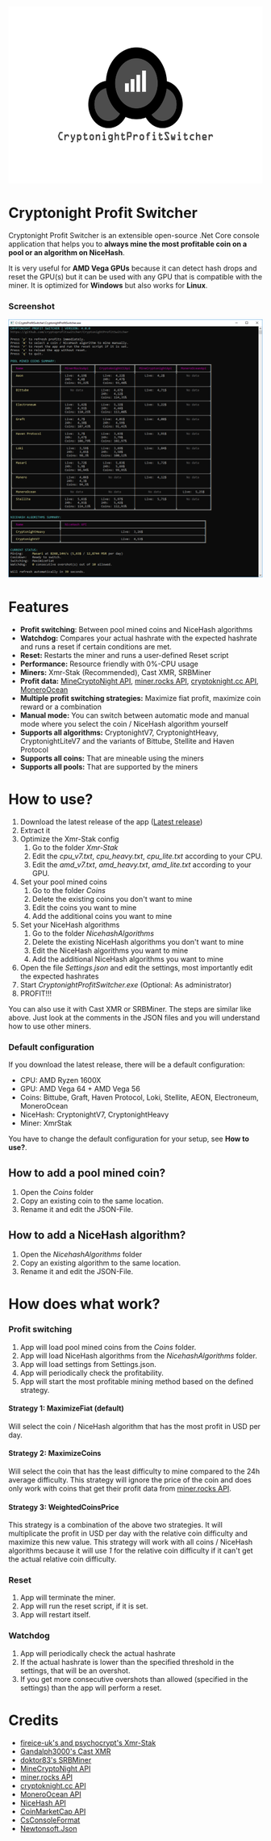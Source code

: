 
<p align="center"><img src="Coins/logo/logo1.png" alt="CryptonightProfitSwitcher" height="350px"></p>


# Cryptonight Profit Switcher

Cryptonight Profit Switcher is an extensible open-source .Net Core console application that helps you to **always mine the most profitable coin on a pool or an algorithm on NiceHash**.

It is very useful for **AMD Vega GPUs** because it can detect hash drops and reset the GPU(s) but it can be used with any GPU that is compatible with the miner.
It is optimized for **Windows** but also works for **Linux**.

### Screenshot

![Screenshot](screenshot.png?raw=true "Screenshot")

# Features

  - **Profit switching**: Between pool mined coins and NiceHash algorithms
  - **Watchdog:** Compares your actual hashrate with the expected hashrate and runs a reset if certain conditions are met.
  - **Reset:** Restarts the miner and runs a user-defined Reset script
  - **Performance:** Resource friendly with 0%-CPU usage
  - **Miners:** Xmr-Stak (Recommended), Cast XMR, SRBMiner
  - **Profit data:** [MineCryptoNight API](http://minecryptonight.net/api), [miner.rocks API](https://miner.rocks/), [cryptoknight.cc API](https://cryptoknight.cc/), [MoneroOcean](https://moneroocean.stream)
  - **Multiple profit switching strategies:** Maximize fiat profit, maximize coin reward or a combination
  - **Manual mode:** You can switch between automatic mode and manual mode where you select the coin / NiceHash algorithm yourself
  - **Supports all algorithms:** CryptonightV7, CryptonightHeavy, CryptonightLiteV7 and the variants of Bittube, Stellite and Haven Protocol
  - **Supports all coins:** That are mineable using the miners
  - **Supports all pools:** That are supported by the miners


# How to use?

1. Download the latest release of the app ([Latest release](https://github.com/cryptoprofitswitcher/CryptonightProfitSwitcher/releases/latest))
2. Extract it
3. Optimize the Xmr-Stak config
    1. Go to the folder *Xmr-Stak*
    2. Edit the *cpu_v7.txt*, *cpu_heavy.txt*, *cpu_lite.txt* according to your CPU.
    3. Edit the *amd_v7.txt*, *amd_heavy.txt*, *amd_lite.txt* according to your GPU.
4. Set your pool mined coins
    1. Go to the folder *Coins*
    2. Delete the existing coins you don't want to mine
    3. Edit the coins you want to mine
    4. Add the additional coins you want to mine
4. Set your NiceHash algorithms
    1. Go to the folder *NicehashAlgorithms*
    2. Delete the existing NiceHash algorithms you don't want to mine
    3. Edit the NiceHash algorithms you want to mine
    4. Add the additional NiceHash algorithms you want to mine
5. Open the file *Settings.json* and edit the settings, most importantly edit the expected hashrates
6. Start *CryptonightProfitSwitcher.exe* (Optional: As administrator)
7. PROFIT!!!

You can also use it with Cast XMR or SRBMiner. The steps are similar like above.
Just look at the comments in the JSON files and you will understand how to use other miners.

### Default configuration

If you download the latest release, there will be a default configuration:

- CPU: AMD Ryzen 1600X
- GPU: AMD Vega 64 + AMD Vega 56
- Coins: Bittube, Graft, Haven Protocol, Loki, Stellite, AEON, Electroneum, MoneroOcean
- NiceHash: CryptonightV7, CryptonightHeavy
- Miner: XmrStak

You have to change the default configuration for your setup, see **How to use?**.

## How to add a pool mined coin?

1. Open the *Coins* folder
2. Copy an existing coin to the same location.
3. Rename it and edit the JSON-File.

## How to add a NiceHash algorithm?

1. Open the *NicehashAlgorithms* folder
2. Copy an existing algorithm to the same location.
3. Rename it and edit the JSON-File.

# How does what work?

### Profit switching

1. App will load pool mined coins from the *Coins* folder.
2. App will load NiceHash algorithms from the *NicehashAlgorithms* folder.
3. App will load settings from Settings.json.
4. App will periodically check the profitability.
5. App will start the most profitable mining method based on the defined strategy.

#### Strategy 1: MaximizeFiat (default)
Will select the coin / NiceHash algorithm that has the most profit in USD per day.
#### Strategy 2: MaximizeCoins
Will select the coin that has the least difficulty to mine compared to the 24h average difficulty.
This strategy will ignore the price of the coin and does only work with coins that get their profit data from [miner.rocks API](https://miner.rocks/).
#### Strategy 3: WeightedCoinsPrice
This strategy is a combination of the above two strategies.
It will multiplicate the profit in USD per day with the relative coin difficulty and maximize this new value.
This strategy will work with all coins / NiceHash algorithms because it will use *1* for the relative coin difficulty if it can't get the actual relative coin difficulty.

### Reset

1. App will terminate the miner.
2. App will run the reset script, if it is set.
3. App will restart itself.

### Watchdog

1. App will periodically check the actual hashrate
2. If the actual hashrate is lower than the specified threshold in the settings, that will be an overshot.
3. If you get more consecutive overshots than allowed (specified in the settings) than the app will perform a reset.

# Credits

* [fireice-uk's and psychocrypt's Xmr-Stak](https://github.com/fireice-uk/xmr-stak)
* [Gandalph3000's Cast XMR](http://www.gandalph3000.com/)
* [doktor83's SRBMiner](https://bitcointalk.org/index.php?topic=3167363.0)
* [MineCryptoNight API](http://minecryptonight.net/api)
* [miner.rocks API](https://miner.rocks/)
* [cryptoknight.cc API](https://cryptoknight.cc/)
* [MoneroOcean API](https://moneroocean.stream)
* [NiceHash API](https://www.nicehash.com/doc-api)
* [CoinMarketCap API](https://coinmarketcap.com/api/)
* [CsConsoleFormat](https://github.com/Athari/CsConsoleFormat)
* [Newtonsoft.Json](https://github.com/JamesNK/Newtonsoft.Json)

